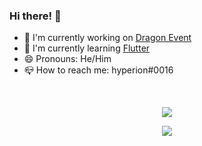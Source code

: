 ### Hi there! :wave:

- :dizzy: I'm currently working on [Dragon Event](https://github.com/viasly)
- :telescope: I'm currently learning [Flutter](https://github.com/Flutter)
- :smile: Pronouns: He/Him
- :mailbox_closed: How to reach me: hyperion#0016

<br>

<p align="center"><img align="center" src="https://github-readme-stats.vercel.app/api?username=efekurbann&hide=contribs,prs&show_icons=true&theme=tokyonight"</p>

<p align="center"><img align="center" src="https://github-readme-stats.vercel.app/api/top-langs/?username=efekurbann&layout=compact&show_icons=true&theme=tokyonight"</p>

